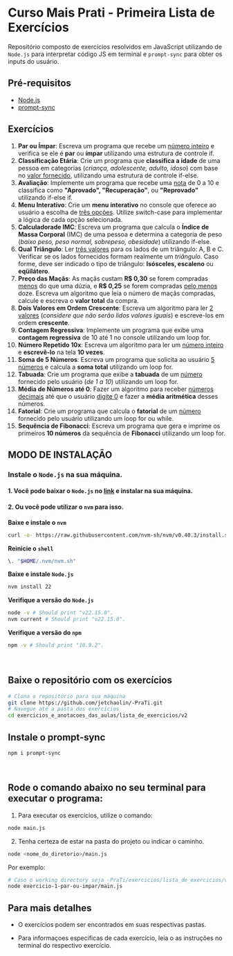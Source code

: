 # **Curso Mais Prati - Primeira Lista de Exercícios**

Repositório composto de exercícios resolvidos em JavaScript utilizando de `Node.js` para interpretar código JS em terminal e `prompt-sync` para obter os inputs do usuário.

## **Pré-requisitos**

* [Node.js](#instale-o-nodejs-na-sua-máquina)
* [prompt-sync](#instale-o-prompt-sync)

## **Exercícios**

1. **Par ou Ímpar**: Escreva um programa que recebe um <ins>número inteiro</ins> e verifica se ele é **par** ou **ímpar**
 utilizando uma estrutura de controle if.
2. **Classificação Etária**: Crie um programa que **classifica a idade** de uma pessoa em categorias (*criança,
 adolescente, adulto, idoso*) com base no <ins>valor fornecido</ins>, utilizando uma estrutura de
 controle if-else.
3. **Avaliação**: Implemente um programa que recebe uma <ins>nota</ins> de 0 a 10 e classifica como
 **"Aprovado", "Recuperação"**, ou **"Reprovado"** utilizando if-else if.
4. **Menu Interativo**: Crie um **menu interativo** no console que oferece ao usuário a escolha de <ins>três opções</ins>.
 Utilize switch-case para implementar a lógica de cada opção selecionada.
5. **Calculadorade IMC**: Escreva um programa que calcula o **Índice de Massa Corporal** (IMC) de uma pessoa e
 determina a categoria de peso (*baixo peso, peso normal, sobrepeso, obesidade*)
 utilizando if-else.
6. **Qual Triângulo**: Ler <ins>três valores</ins> para os lados de um triângulo: A, B e C. Verificar se os lados fornecidos
 formam realmente um *triângulo*. Caso forme, deve ser indicado o tipo de triângulo:
 **Isósceles, escaleno** ou **eqüilátero**.
7. **Preço das Maçãs**: As maçãs custam **R$ 0,30** se forem compradas <ins>menos</ins> do que uma dúzia, e **R$ 0,25** se
 forem compradas <ins>pelo menos</ins> doze. Escreva um algoritmo que leia o número de maçãs
 compradas, calcule e escreva o **valor total** da compra.
8. **Dois Valores em Ordem Crescente**: Escreva um algoritmo para ler <ins>2 valores</ins> (*considere que não serão lidos valores iguais*)
 e escreve-los em ordem **crescente**.
9. **Contagem Regressiva**: Implemente um programa que exibe uma **contagem regressiva** de 10 até 1 no console
 utilizando um loop for.
10. **Número Repetido 10x**: Escreva um algoritmo para ler um <ins>número inteiro</ins> e **escrevê-lo** na tela **10 vezes**.
11. **Soma de 5 Números**: Escreva um programa que solicita ao usuário <ins>5 números</ins> e calcula a **soma total**
 utilizando um loop for.
12. **Tabuada**: Crie um programa que exibe a **tabuada** de um <ins>número</ins> fornecido pelo usuário (*de 1 a 10*) utilizando um loop for.
13. **Média de Números até 0**:  Fazer um algoritmo para receber <ins>números decimais</ins> até que o usuário <ins>digite 0</ins> e fazer
 a **média aritmética** desses números.
14. **Fatorial**: Crie um programa que calcula o **fatorial** de um <ins>número</ins> fornecido pelo usuário
 utilizando um loop for ou while.
15. **Sequência de Fibonacci**: Escreva um programa que gera e imprime os primeiros **10 números** da sequência de **Fibonacci** utilizando um loop for.

## **MODO DE INSTALAÇÃO**

### Instale o `Node.js` na sua máquina. 

#### 1. Você pode baixar o `Node.js` no [link](https://nodejs.org/en/download/) e instalar na sua máquina.

#### 2. Ou você pode utilizar o `nvm` para isso.

**Baixe e instale o `nvm`**

```sh
curl -o- https://raw.githubusercontent.com/nvm-sh/nvm/v0.40.3/install.sh | bash
```

**Reinicie o `shell`**

```sh
\. "$HOME/.nvm/nvm.sh"
```

**Baixe e instale `Node.js`**

```sh
nvm install 22
```

**Verifique a versão do `Node.js`**

```sh
node -v # Should print "v22.15.0".
nvm current # Should print "v22.15.0".
```

**Verifique a versão do `npm`**

```sh
npm -v # Should print "10.9.2".
```
<br />

## **Baixe o repositório com os exercícios**
 
```sh
# Clona o repositório para sua máquina
git clone https://github.com/jetchaolin/-PraTi.git
# Navegue até a pasta dos exercícios
cd exercicios_e_anotacoes_das_aulas/lista_de_exercicios/v2
```

## **Instale o prompt-sync**

```
npm i prompt-sync
```

<br />

## **Rode o comando abaixo no seu terminal para executar o programa:**
 
1. Para executar os exercícios, utilize o comando:
```sh
node main.js
```

2. Tenha certeza de estar na pasta do projeto ou indicar o caminho.
```sh
node <nome_do_diretorio>/main.js
```
Por exemplo:

```sh
# Caso o working directory seja -PraTi/exercicios/lista_de_exercicios/v2
node exercicio-1-par-ou-impar/main.js
```

## Para mais detalhes

- O exercícios podem ser encontrados em suas respectivas pastas.

- Para informaçoes especificas de cada exercício, leia o as instruções no terminal do respectivo exercício.
